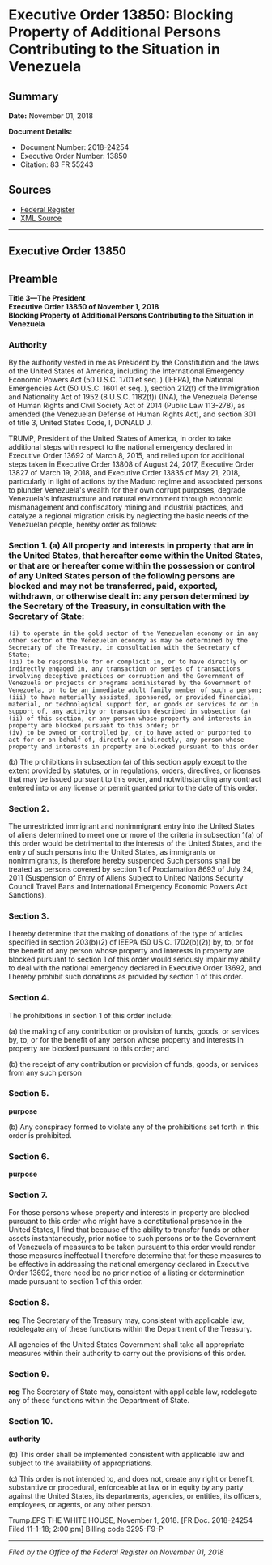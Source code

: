 # Executive Order 13850: Blocking Property of Additional Persons Contributing to the Situation in Venezuela

## Summary

**Date:** November 01, 2018

**Document Details:**
- Document Number: 2018-24254
- Executive Order Number: 13850
- Citation: 83 FR 55243

## Sources
- [Federal Register](https://www.federalregister.gov/documents/2018/11/02/2018-24254/blocking-property-of-additional-persons-contributing-to-the-situation-in-venezuela)
- [XML Source](https://www.federalregister.gov/documents/full_text/xml/2018/11/02/2018-24254.xml)

---

## Executive Order 13850

## Preamble

**Title 3—The President**  
**Executive Order 13850 of November 1, 2018**  
**Blocking Property of Additional Persons Contributing to the Situation in Venezuela**

### Authority

By the authority vested in me as President by the Constitution and the laws of the United States of America, including the International Emergency Economic Powers Act (50 U.S.C. 1701 
et seq.
) (IEEPA), the National Emergencies Act (50 U.S.C. 1601 
et seq.
), section 212(f) of the Immigration and Nationality Act of 1952 (8 U.S.C. 1182(f)) (INA), the Venezuela Defense of Human Rights and Civil Society Act of 2014 (Public Law 113-278), as amended (the Venezuelan Defense of Human Rights Act), and section 301 of title 3, United States Code,
I, DONALD J.

TRUMP, President of the United States of America, in order to take additional steps with respect to the national emergency declared in Executive Order 13692 of March 8, 2015, and relied upon for additional steps taken in Executive Order 13808 of August 24, 2017, Executive Order 13827 of March 19, 2018, and Executive Order 13835 of May 21, 2018, particularly in light of actions by the Maduro regime and associated persons to plunder Venezuela's wealth for their own corrupt purposes, degrade Venezuela's infrastructure and natural environment through economic mismanagement and confiscatory mining and industrial practices, and catalyze a regional migration crisis by neglecting the basic needs of the Venezuelan people, hereby order as follows:
### Section 1. (a) All property and interests in property that are in the United States, that hereafter come within the United States, or that are or hereafter come within the possession or control of any United States person of the following persons are blocked and may not be transferred, paid, exported, withdrawn, or otherwise dealt in: any person determined by the Secretary of the Treasury, in consultation with the Secretary of State:

    (i) to operate in the gold sector of the Venezuelan economy or in any other sector of the Venezuelan economy as may be determined by the Secretary of the Treasury, in consultation with the Secretary of State;
    (ii) to be responsible for or complicit in, or to have directly or indirectly engaged in, any transaction or series of transactions involving deceptive practices or corruption and the Government of Venezuela or projects or programs administered by the Government of Venezuela, or to be an immediate adult family member of such a person;
    (iii) to have materially assisted, sponsored, or provided financial, material, or technological support for, or goods or services to or in support of, any activity or transaction described in subsection (a)(ii) of this section, or any person whose property and interests in property are blocked pursuant to this order; or
    (iv) to be owned or controlled by, or to have acted or purported to act for or on behalf of, directly or indirectly, any person whose property and interests in property are blocked pursuant to this order

(b) The prohibitions in subsection (a) of this section apply except to the extent provided by statutes, or in regulations, orders, directives, or licenses that may be issued pursuant to this order, and notwithstanding any contract entered into or any license or permit granted prior to the date of this order.
### Section 2.

The unrestricted immigrant and nonimmigrant entry into the United States of aliens determined to meet one or more of the criteria in subsection 1(a) of this order would be detrimental to the interests of the United States, and the entry of such persons into the United States, as immigrants or nonimmigrants, is therefore hereby suspended Such persons shall be treated as persons covered by section 1 of Proclamation 8693 of July 24, 2011 (Suspension of Entry of Aliens Subject to United Nations Security Council Travel Bans and International Emergency Economic Powers Act Sanctions).
### Section 3.

I hereby determine that the making of donations of the type of articles specified in section 203(b)(2) of IEEPA (50 US.C. 1702(b)(2)) by, to, or for the benefit of any person whose property and interests in property are blocked pursuant to section 1 of this order would seriously impair my ability to deal with the national emergency declared in Executive Order 13692, and I hereby prohibit such donations as provided by section 1 of this order.
### Section 4.

The prohibitions in section 1 of this order include:

(a) the making of any contribution or provision of funds, goods, or services by, to, or for the benefit of any person whose property and interests in property are blocked pursuant to this order; and

(b) the receipt of any contribution or provision of funds, goods, or services from any such person
### Section 5.

**purpose**

(b) Any conspiracy formed to violate any of the prohibitions set forth in this order is prohibited.
### Section 6.

**purpose**

### Section 7.

For those persons whose property and interests in property are blocked pursuant to this order who might have a constitutional presence in the United States, I find that because of the ability to transfer funds or other assets instantaneously, prior notice to such persons or to the Government of Venezuela of measures to be taken pursuant to this order would render those measures ineffectual I therefore determine that for these measures to be effective in addressing the national emergency declared in Executive Order 13692, there need be no prior notice of a listing or determination made pursuant to section 1 of this order.
### Section 8.

**reg**
 The Secretary of the Treasury may, consistent with applicable law, redelegate any of these functions within the Department of the Treasury.

All agencies of the United States Government shall take all appropriate measures within their authority to carry out the provisions of this order.
### Section 9.

**reg**
 The Secretary of State may, consistent with applicable law, redelegate any of these functions within the Department of State.
### Section 10.

**authority**

(b) This order shall be implemented consistent with applicable law and subject to the availability of appropriations.

(c) This order is not intended to, and does not, create any right or benefit, substantive or procedural, enforceable at law or in equity by any party against the United States, its departments, agencies, or entities, its officers, employees, or agents, or any other person.

Trump.EPS
THE WHITE HOUSE,
November 1, 2018.
[FR Doc. 2018-24254 
Filed 11-1-18; 2:00 pm]
Billing code 3295-F9-P

---

*Filed by the Office of the Federal Register on November 01, 2018*
